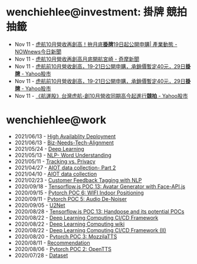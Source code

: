 # wenchiehlee@investment: 掛牌 競拍 抽籤 

<!-- rss start -->
- Nov 11 - [虎航10月營收再創高！拚月底<b>掛牌</b>19日起公開申購| 產業動態 - NOWnews今日新聞](https://www.google.com/url?rct=j&sa=t&url=https://www.nownews.com/news/6579263&ct=ga&cd=CAIyImQ1NGU5NDllMDMxY2JiY2M6Y29tLnR3OnpoLVRXOlRXOlI&usg=AOvVaw1C6d2Hu2fojaySpqRbPK7A)
- Nov 11 - [虎航10月營收再創高月底開航宮崎 - 奇摩新聞](https://www.google.com/url?rct=j&sa=t&url=https://tw.news.yahoo.com/%25E8%2599%258E%25E8%2588%25AA10%25E6%259C%2588%25E7%2587%259F%25E6%2594%25B6%25E5%2586%258D%25E5%2589%25B5%25E9%25AB%2598-%25E6%259C%2588%25E5%25BA%2595%25E9%2596%258B%25E8%2588%25AA%25E5%25AE%25AE%25E5%25B4%258E-092926999.html&ct=ga&cd=CAIyIGMyMDFhNDU4NzAzY2ViODg6Y29tLnR3OnpoLVRXOlRX&usg=AOvVaw0GGKnPcwoTMOvxGe3WK7EN)
- Nov 11 - [虎航前10月營收創高，19-21日公開申購，承銷價暫定40元，29日<b>掛牌</b> - Yahoo股市](https://www.google.com/url?rct=j&sa=t&url=https://tw.stock.yahoo.com/news/%25E8%2599%258E%25E8%2588%25AA%25E5%2589%258D10%25E6%259C%2588%25E7%2587%259F%25E6%2594%25B6%25E5%2589%25B5%25E9%25AB%2598-19-21%25E6%2597%25A5%25E5%2585%25AC%25E9%2596%258B%25E7%2594%25B3%25E8%25B3%25BC-%25E6%2589%25BF%25E9%258A%25B7%25E5%2583%25B9%25E6%259A%25AB%25E5%25AE%259A40%25E5%2585%2583-29%25E6%2597%25A5%25E6%258E%259B%25E7%2589%258C-090633419.html&ct=ga&cd=CAIyIGMyMDFhNDU4NzAzY2ViODg6Y29tLnR3OnpoLVRXOlRX&usg=AOvVaw20DWEuNT2iu_ILifkJxZ5n)
- Nov 11 - [虎航前10月營收創高，19-21日公開申購，承銷價暫定40元，29日<b>掛牌</b> - Yahoo股市](https://www.google.com/url?rct=j&sa=t&url=https://tw.stock.yahoo.com/news/%25E8%2599%258E%25E8%2588%25AA%25E5%2589%258D10%25E6%259C%2588%25E7%2587%259F%25E6%2594%25B6%25E5%2589%25B5%25E9%25AB%2598-19-21%25E6%2597%25A5%25E5%2585%25AC%25E9%2596%258B%25E7%2594%25B3%25E8%25B3%25BC-%25E6%2589%25BF%25E9%258A%25B7%25E5%2583%25B9%25E6%259A%25AB%25E5%25AE%259A40%25E5%2585%2583-29%25E6%2597%25A5%25E6%258E%259B%25E7%2589%258C-090633419.html&ct=ga&cd=CAIyImQ1NGU5NDllMDMxY2JiY2M6Y29tLnR3OnpoLVRXOlRXOlI&usg=AOvVaw20DWEuNT2iu_ILifkJxZ5n)
- Nov 11 - [《航運股》台灣虎航-創10月營收同期高今起進行<b>競拍</b> - Yahoo股市](https://www.google.com/url?rct=j&sa=t&url=https://tw.stock.yahoo.com/news/%25E8%2588%25AA%25E9%2581%258B%25E8%2582%25A1-%25E5%258F%25B0%25E7%2581%25A3%25E8%2599%258E%25E8%2588%25AA-%25E5%2589%25B510%25E6%259C%2588%25E7%2587%259F%25E6%2594%25B6%25E5%2590%258C%25E6%259C%259F%25E9%25AB%2598-%25E4%25BB%258A%25E8%25B5%25B7%25E9%2580%25B2%25E8%25A1%258C%25E7%25AB%25B6%25E6%258B%258D-090554177.html&ct=ga&cd=CAIyIGMyMDFhNDU4NzAzY2ViODg6Y29tLnR3OnpoLVRXOlRX&usg=AOvVaw1a8YiJ1FRw4IxrS11Jatrc)
<!-- rss end -->

# wenchiehlee@work
<!-- _feed1_ start -->
- 2021/06/13 - [High Availablity Deployment](https://wenchiehlee.github.io/mkdocs/blog/2021/06/high-availablity-deployment/)
- 2021/06/13 - [Biz-Needs-Tech-Alignment](https://wenchiehlee.github.io/mkdocs/blog/2021/06/biz-needs-tech-alignment/)
- 2021/05/24 - [Deep Learning](https://wenchiehlee.github.io/mkdocs/blog/2021/05/deep-learning/)
- 2021/05/13 - [NLP- Word Understanding](https://wenchiehlee.github.io/mkdocs/blog/2021/05/nlp--word-understanding/)
- 2021/05/11 - [Tracking vs. Privacy](https://wenchiehlee.github.io/mkdocs/blog/2021/05/tracking-vs-privacy/)
- 2021/04/27 - [AIOT data collection- Part 2](https://wenchiehlee.github.io/mkdocs/blog/2021/04/aiot-data-collection--part-2/)
- 2021/04/10 - [AIOT data collection](https://wenchiehlee.github.io/mkdocs/blog/2021/04/aiot-data-collection/)
- 2021/02/23 - [Customer Feedback Tagging with NLP](https://wenchiehlee.github.io/mkdocs/blog/2021/02/customer-feedback-tagging-with-nlp/)
- 2020/09/18 - [Tensorflow.js POC 13: Avatar Generator with Face-API.js](https://wenchiehlee.github.io/mkdocs/blog/2020/09/tensorflowjs-poc-13-avatar-generator-with-face-apijs/)
- 2020/09/15 - [Pytorch POC 6: WIFI Indoor Positioning](https://wenchiehlee.github.io/mkdocs/blog/2020/09/pytorch-poc-6-wifi-indoor-positioning/)
- 2020/09/11 - [Pytorch POC 5: Audio De-Noiser](https://wenchiehlee.github.io/mkdocs/blog/2020/09/pytorch-poc-5-audio-de-noiser/)
- 2020/09/05 - [U2Net](https://wenchiehlee.github.io/mkdocs/blog/2020/09/u2net/)
- 2020/08/28 - [Tensorflow.js POC 13: Handpose and its potential POCs](https://wenchiehlee.github.io/mkdocs/blog/2020/08/tensorflowjs-poc-13-handpose-and-its-potential-pocs/)
- 2020/08/22 - [Deep Learning Computing CI/CD Framework](https://wenchiehlee.github.io/mkdocs/blog/2020/08/deep-learning-computing-cicd-framework/)
- 2020/08/22 - [Deep Learning Computing wiki](https://wenchiehlee.github.io/mkdocs/blog/2020/08/deep-learning-computing-wiki/)
- 2020/08/22 - [Deep Learning Computing CI/CD Framework (II)](https://wenchiehlee.github.io/mkdocs/blog/2020/08/deep-learning-computing-cicd-framework-ii/)
- 2020/08/20 - [Pytorch POC 3: MozzilaTTS](https://wenchiehlee.github.io/mkdocs/blog/2020/08/pytorch-poc-3-mozzilatts/)
- 2020/08/11 - [Recommendation](https://wenchiehlee.github.io/mkdocs/blog/2020/08/recommendation/)
- 2020/08/06 - [Pytorch POC 2: OpenTTS](https://wenchiehlee.github.io/mkdocs/blog/2020/08/pytorch-poc-2-opentts/)
- 2020/07/28 - [Dataset](https://wenchiehlee.github.io/mkdocs/blog/2020/07/dataset/)
<!-- _feed1_ end -->

